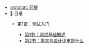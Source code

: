 - [:octocat: 前提](/README)
- :memo: 目录
   - 第1章：测试入门
   
       - [第1节：测试基础概述](/md/idea-plugin/1.测试基础概述.md)
       - [第2节：需求与设计评审是什么](/md/idea-plugin/2.需求与设计评审是什么.md)
      
